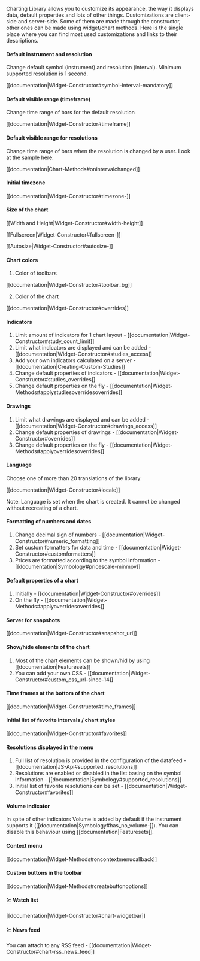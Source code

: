 Charting Library allows you to customize its appearance, the way it displays data, default properties and lots of other things.
Customizations are client-side and server-side. Some of them are made through the constructor, other ones can be made using widget/chart methods. 
Here is the single place where you can find most used customizations and links to their descriptions.

#### Default instrument and resolution

Change default symbol (instrument) and resolution (interval). Minimum supported resolution is 1 second.

[[documentation|Widget-Constructor#symbol-interval-mandatory]]

#### Default visible range (timeframe)

Change time range of bars for the default resolution

[[documentation|Widget-Constructor#timeframe]]

#### Default visible range for resolutions

Change time range of bars when the resolution is changed by a user. Look at the sample here:

[[documentation|Chart-Methods#onintervalchanged]]

#### Initial timezone

[[documentation|Widget-Constructor#timezone-]]

#### Size of the chart

[[Width and Height|Widget-Constructor#width-height]]

[[Fullscreen|Widget-Constructor#fullscreen-]]

[[Autosize|Widget-Constructor#autosize-]]

#### Chart colors

1. Color of toolbars 

[[documentation|Widget-Constructor#toolbar_bg]]

2. Color of the chart 

[[documentation|Widget-Constructor#overrides]]

#### Indicators

1. Limit amount of indicators for 1 chart layout - [[documentation|Widget-Constructor#study_count_limit]]
2. Limit what indicators are displayed and can be added - [[documentation|Widget-Constructor#studies_access]]
3. Add your own indicators calculated on a server - [[documentation|Creating-Custom-Studies]]
4. Change default properties of indicators - [[documentation|Widget-Constructor#studies_overrides]]
5. Change default properties on the fly - [[documentation|Widget-Methods#applystudiesoverridesoverrides]]

#### Drawings

1. Limit what drawings are displayed and can be added - [[documentation|Widget-Constructor#drawings_access]]
2. Change default properties of drawings - [[documentation|Widget-Constructor#overrides]]
3. Change default properties on the fly - [[documentation|Widget-Methods#applyoverridesoverrides]]

#### Language

Choose one of more than 20 translations of the library 

[[documentation|Widget-Constructor#locale]]

Note: Language is set when the chart is created. It cannot be changed without recreating of a chart.

#### Formatting of numbers and dates

1. Change decimal sign of numbers - [[documentation|Widget-Constructor#numeric_formatting]]
2. Set custom formatters for data and time - [[documentation|Widget-Constructor#customformatters]]
3. Prices are formatted according to the symbol information - [[documentation|Symbology#pricescale-minmov]]

#### Default properties of a chart

1. Initially - [[documentation|Widget-Constructor#overrides]]
2. On the fly - [[documentation|Widget-Methods#applyoverridesoverrides]]

#### Server for snapshots

[[documentation|Widget-Constructor#snapshot_url]]

#### Show/hide elements of the chart

1. Most of the chart elements can be shown/hid by using [[documentation|Featuresets]]
2. You can add your own CSS - [[documentation|Widget-Constructor#custom_css_url-since-14]]

#### Time frames at the bottom of the chart

[[documentation|Widget-Constructor#time_frames]]

#### Initial list of favorite intervals / chart styles

[[documentation|Widget-Constructor#favorites]]

#### Resolutions displayed in the menu

1. Full list of resolution is provided in the configuration of the datafeed - [[documentation|JS-Api#supported_resolutions]]
2. Resolutions are enabled or disabled in the list basing on the symbol information - [[documentation|Symbology#supported_resolutions]]
3. Initial list of favorite resolutions can be set - [[documentation|Widget-Constructor#favorites]]

#### Volume indicator

In spite of other indicators Volume is added by default if the instrument supports it ([[documentation|Symbology#has_no_volume-]]).
You can disable this behaviour using [[documentation|Featuresets]].

#### Context menu

[[documentation|Widget-Methods#oncontextmenucallback]]

#### Custom buttons in the toolbar

[[documentation|Widget-Methods#createbuttonoptions]]

#### :chart: Watch list

[[documentation|Widget-Constructor#chart-widgetbar]]

#### :chart: News feed

You can attach to any RSS feed - [[documentation|Widget-Constructor#chart-rss_news_feed]]